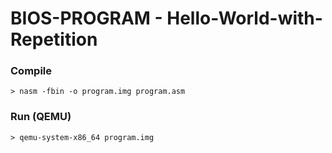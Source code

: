 # BIOS-PROGRAM - Hello-World-with-Repetition
### Compile
```
> nasm -fbin -o program.img program.asm
```

### Run (QEMU)
```
> qemu-system-x86_64 program.img
```
